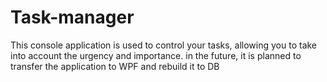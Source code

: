# Task-manager
This console application is used to control your tasks, allowing you to take into account the urgency and importance. in the future, it is planned to transfer the application to WPF and rebuild it to DB

